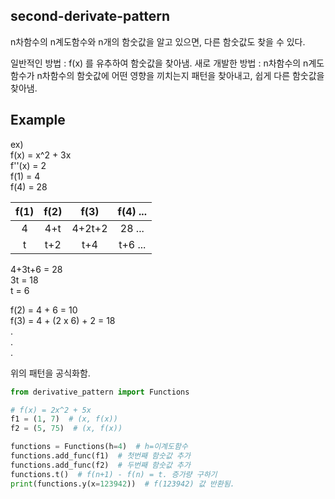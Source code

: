 second-derivate-pattern
---------
n차함수의 n계도함수와 n개의 함숫값을 알고 있으면, 다른 함숫값도 찾을 수 있다.

일반적인 방법 : f(x) 를 유추하여 함숫값을 찾아냄.
새로 개발한 방법 : n차함수의 n계도함수가 n차함수의 함숫값에 어떤 영향을 끼치는지 패턴을 찾아내고, 쉽게 다른 함숫값을 찾아냄.

Example
------
ex)  
f(x) = x^2 + 3x  
f''(x) = 2  
f(1) = 4  
f(4) = 28  

|f(1)|f(2)|f(3)|f(4) ...|
|:--:|:--:|:--:|:--:|
|4|4+t|4+2t+2|28 ...|
|t|t+2|t+4|t+6 ...|
     
4+3t+6 = 28  
3t = 18  
t = 6  

f(2) = 4 + 6 = 10  
f(3) = 4 + (2 x 6) + 2 = 18  
.  
.  
.  

위의 패턴을 공식화함.

``` python
from derivative_pattern import Functions

# f(x) = 2x^2 + 5x
f1 = (1, 7)  # (x, f(x))
f2 = (5, 75)  # (x, f(x))

functions = Functions(h=4)  # h=이계도함수
functions.add_func(f1)  # 첫번째 함숫값 추가
functions.add_func(f2)  # 두번째 함숫값 추가
functions.t()  # f(n+1) - f(n) = t. 증가량 구하기
print(functions.y(x=123942))  # f(123942) 값 반환됨.
```
